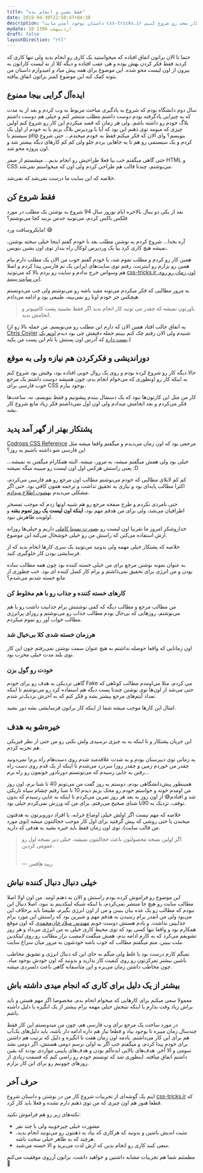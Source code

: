 ```yaml
---
title: "فقط بشین و انجام بده"
date: 2019-04-30T22:50:47+04:30
description: "داستان بوجود آمدن سایت css-tricks.ir و راه‌کاریی برای اینکه بتونیم یک کار سخت رو شروع کنیم."
mydate: 10 اردیبهشت 1398
draft: false
layoutDirection: "rtl"
---
```


حتما تا الان براتون اتفاق افتاده که میخواستید یک کاری رو انجام بدید ولی تنها کاری که کردید فقط فکر کردن بهش بوده و هی عقب افتاده و دیگه کلا از ته لیست کاراتون به بیرون از اون لیست محو شده. این موضوع برای همه پیش میاد و امیدوارم داستان من بتونه کمک کنه این موضوع کمتر براتون اتفاق بیافته.


## ایده‌آل گرایی بیجا ممنوع

سال دوم دانشگاه بودم که شروع به یادگیری مباحث مربوط به وب کردم و بعد از یه مدت که یه چیزایی یادگرفته بودم دوست داشتم مطلب منتشر کنم و خیلی هم دوست داشتم بلاگ خودم رو داشته باشم. ولی هر زمان که قصد میکردم این کار رو شروع کنم اولین چیزی که میومد توی ذهنم این بود که آیا با وردپرس بلاگ بزنم یا نه خودم از اول یک سیستم با php بنویسم؟
وای الان که فکر میکنم فقط به خودم میخندم...
حتی شروع کردم و یک سیستمی رو هم تا یه جاهایی بردم جلو ولی کم کم کارهای دیگه بیشتر شد و اون پروژه محو شد.

حتی گاهی میگفتم خب بیا فعلا طراحیش رو انجام بدیم... میشستم از صفر HTML و CSS می‌نوشتم، چندتا قالب هم طراحی کردم ولی اون که میخواستم نمی‌شد.

خلاصه که این سایت ما درست نمی‌شد که نمی‌شد.


## فقط شروع کن 

بعد از یکی دو سال بالاخره ایام نوروز سال 94 شروع به نوشتن یک مطلب در مورد فلکس باکس کردم، می‌تونید حدس بزنید کجا می‌نوشتم؟

مایکروسافت ورد! 😅

آره بخدا... شروع کردم به نوشتن مطلب بعد با خودم گفتم اینجا خیلی سخته نوشتن، نمیشه هیچ کاری کرد بیا یک وردپرس لوکال راه بنداز توی اون بشین بنویس.

همین کار رو کردم و مطلب تموم شد، با خودم گفتم خوب من الان یک مطلب دارم بیام همین رو بزارم رو اینترنت، رفتم توی سایت‌های ایرانی یک تم فارسی پیدا کردم و اصلا هم وسواس خرج ندادم و  سایت رو بردم بالا که می‌تونید [css-tricks.ir اون زمان رو روی این سایت ببینید](https://web.archive.org/web/20150623153946/http://css-tricks.ir/%D8%B5%D9%81%D8%AD%D9%87-%D8%A2%D8%B1%D8%A7%DB%8C%DB%8C-%D8%A8%D8%A7-%D9%81%D9%84%DA%A9%D8%B3%D8%A8%D8%A7%DA%A9%D8%B3-flexbox/).

به مرور مطالبی که فکر میکردم می‌تونه مفید باشه رو می‌نوشتم ولی خب می‌دونستم هیچکس جز خودم اونا رو نمی‌بینه، طبیعی بود و ادامه می‌دادم.


> باورتون نمیشه که چقدر می تونید کار انجام بدید اگر فقط بشینید پشت کامپیوتر و انجامش بدید.

(یه اتفاق جالب افتاد همین الان که دارم این مطلب رو می‌نویسم. من جمله بالا رو از [Chris Coyier](https://chriscoyier.net/) شنیدم ولی الان رفتم چک کنم ببینم جمله دقیقش چی بود دیدم [اونم یک پست داره](https://css-tricks.com/sit-and-do-it/) که آدرس اون پستش با نام این پست من یکیه.)


## دوراندیشی و فکرکردن هم نیازه ولی به موقع

حالا دیگه کار رو شروع کرده بودم و روی یک روال خوبی افتاده بود، وقتش بود شروع کنم به اینکه کار رو اونطوری که می‌خوام انجام بدم، چون همیشه دوست داشتم یک مرجع خوب فارسی برای CSS بوجود بیارم. 

کار من مثل این کارتون‌ها نبود که یک دستمال ببندم پیشونیم و فقط بنویسم، نه، ساعت‌ها فکر می‌کردم و بعد انجامش میدادم ولی اون اول نمی‌ذاشتم فکر زیاد مانع شروع کار بشه.




## پشتکار بهتر از گهر آمد پدید

[Codrops CSS Reference](https://tympanus.net/codrops/css_reference/) مرجعی بود که اون زمان می‌دیدم و میگفتم واقعا میشه مثل این فارسی شو داشته باشیم یه روز؟

خیلی بود ولی همش میگفتم میشه، به مرور، میشه. البته همکارام میگفتن نه نمیشه... یعنی راستش هرکس اول اون لیست رو میبینه میگه نمیشه :D

کم کم لابلای مطالبی که خودم می‌نوشتم مطالب اون مرجع رو هم فارسی می‌کردم، اکثرا مطالب پایه‌ای بود و نیازی به تحقیق نداشت و ترجمه همون کافی بود. حتی اگر مشکلی می‌دیدم [بهشون اطلاع مید‌‌ادم](https://github.com/codrops/css-reference-issues/issues?utf8=%E2%9C%93&q=is%3Aissue+author%3Aseyedi).

حتی نامردی نکردم و طرح صفحه مرجع رو هم شبیه اونها زدم که موجب تمسخر اطرافیان می‌شد، ولی برای من هدفم مهم بود، **اینکه اون لیست یک روز تموم بشه** و اولویت ظاهرش نبود.

خداروشکر امروز ما تقربیا اون لیست رو [بصورت نسبتا کاملی](https://css-tricks.ir/reference/) داریم و خیلی‌ها روزانه ازش استفاده می‌کنن که راسش من رو خیلی خوشحال می‌کنه این موضوع.

خلاصه که پشتکار خیلی مهمه ولی بدونید می‌تونید یک سری کارها انجام بدید که از فرسایشی بودن کار جلوگیری کنید.

به عنوان نمونه نوشتن مرجع برای من خیلی خسته کننده بود چون همه مطالب ساده بودن و من انرژی برای تحقیق نمی‌ذاشتم و برام کار کسل کننده ای بود. خب چطوری از مانع خسته شدنم می‌شدم؟

### کارهای خسته کننده و جذاب رو با هم مخلوط کن
من مطالب مرجع و مطالب دیگه که کمی نوشتنش برام جذابیت داشت رو با هم می‌نوشتم، روزهایی که بی‌حال بودم مطالب جذاب رو می‌نوشتم و روزای پرانرژی مطالب خواب آور رو تموم میکردم.

### هرزمان خسته شدی کلا بی‌خیال شد
اون زمانایی که واقعا حوصله نداشتم به هیچ عنوان سمت نوشتن نمی‌رفتم چون این کار توی بلند مدت خیلی مخرب بود.

### خودت رو گول بزن
گاهی نزدیکی به هدف رو برای خودم Fake می کردم، مثلا می‌اومدم مطالب کوتاهی که حتی می‌شد از اون‌ها توی نوشتن چندتا پست دیگه هم استفاده کرد رو می‌نوشتم تا اینکه تعداد آیتم‌های مرجع بیشتر بشه و فکر کنم که به آخرش نزدیک‌تر شدم.

امثال این کارها موجب میشه شما از اینکه کار براتون فرسایشی بشه دور بشید.


## خیره‌شو به هدف
این جریان پشتکار و تا اینکه به یه چیزی نرسیدی ولش نکنی رو من حتی از نظر فیزیکی هم تجربه کردم. 

یه زمانی توی دبیرستان بودم و به شدت علاقه‌مند شدم روی دست‌هام راه برم! نمی‌دونید چقدر من خوردم زمین و چقدر روزا سردرد می‌شدم تا اینکه از یک قدم روی دست راه رفتن به جایی رسیدم که می‌تونستم دورتادور خونمون رو راه برم...

همینطور پیش‌دانشگاهی بودم، دوستم یه روز گفت من‌ می‌تونم 40 تا شنا برم، اون روز من اومدم خونه و خواستم خودم رو محک بزنم دیدم 10 تا شنا رفتم چشام سیاه تاریکی شد و افتادم😅 
از اون روز به بعد هر روز تمرین می‌کردم تا اینکه به جایی رسیدم که بدون توقف، نزدیک به 90تا شنای صحیح می‌رفتم. برای من که ورزش نمی‌کردم خیلی بود.

خلاصه که مهم نیست اگر اولش خیلی اوضاع خرابه، یا افراد دوروبرتون به هدفتون میخندن یا حتی روشی که پیش گرفتید برای اول کار موجب خجالتتون میشه (توی مورد من قالب سایت)، توی اون زمان فقط باید خیره بشید به هدفی که دارید.

> اگر اولین نسخه محصولتون باعث خجالتتون نمیشه، خیلی دیر نسخه اول رو عمومی کردین.
> 
> <br>— ریید هافمن


## خیلی دنبال دنبال کننده نباش
این موضوع رو فراموش کرده بودم راستش و الان به ذهنم اومد. من اون اولا اصلا مطالب سایت رو هیچ جا منتشر نمی‌کردم، با اینکه شبکه لینکدینم بد نبود، اصلا دنبال این نبودم که مطالب رو یک عده بیان ببینن و من از اون انرژی بگیرم، طبیعتا باید برخلاف این می‌بود ولی من انقدر برام رسیدن به هدفم مهم و شیرین بود که راستش این مورد برام جذابیتی نداشت. و یادم هستش دوست خوبم [مهندس میلاد خان‌محمدی](https://www.linkedin.com/in/miladkhanmohammadi/) که اون موقع همکارم بود و واقعا تنها کسی بود که توی محیط کاری خیلی به من انرژی می‌داد و هر روز تشویقم می‌کرد که به کارم ادامه بدم، همش میگفت _لامصب بزار مطالب رو روی لینکدین ملت ببینن_. منم میگفتم مطالب که خوب باشه خودشون به مرور میان سراغ سایت. 

نمیگم کارم درست بود یا غلط ولی میگم به جای این که دنبال انرژی و تشویق مخاطب باشین بیشتر تمرکزتون رو روی کیفیت کار بذارید و بدونید که اون خودش بوجود میاد. چون مخاطب داشتن زمان می‌بره و این متاسفانه گاهی باعث دلسردی میشه.


## بیشتر از یک دلیل برای کاری که انجام میدی داشته باش
معمولا سعی میکنم برای کارهایی که میخوام انجام بدم، مخصوصا اگر مهم هستن و باید براش زیاد وقت بذارم یا اینکه نتیجش خیلی مهمه برام بیشتر از یک انگیزه یا دلیل داشته باشم.

در مورد ساخت یک مرجع برای وب فارسی هم، چون من میدونستم این کار فقط چندسال زمان میبره تا بوجود بیاد و قطعا نیاز هم داره ادامه دار باشه، باید دلیل‌های بک‌آپ هم برای این کار می‌داشتم. یادمه اون زمان هفت تا انگیزه و دلیل که ترتیب هم داشتن برای خودم پیدا کردم، و میگفتم خب اگر به اولی نرسم دومی هستش، اگر دومی نشد سومی و الا آخر. هدف‌های بالایی ایده‌آلم بودن و هدف‌های پایینی مواردی بودند که یقین داشتم اتفاق میافته. اینطوری شد که تونستم خودم رو راضی کنم که قسمت زیادی از روزهای جوونیم رو برای این کار بزارم.


## حرف آخر

اینم یک گوشه‌ای از تجربیات شروع کار من در نوشتن و داستان شروع [css-tricks.ir](//css-tricks.ir) که قطعا هنوز هم اون چیزی که من توی ذهنم دارم نشده و فعلا باید کار کرد.

نکته‌های زیر رو هم فراموش نکنید:

- مشورت خیلی چیزخوبیه ولی با چند نفر
- مثبت اندیش باشین و بدونید که هرکاری که بیاد به ذهنتون رو می‌تونید انجام بدید، هرچند که به ظاهر خیلی سخت باشه.
- سعی کنید کاری رو انجام بدین که ازش لذت می‌برید و الا خسته می‌شید.

مطمئنم شما هم تجربیات مشابه داشتین و خواهید داشت، براتون آرزوی موفقیت می‌کنم 🌷
